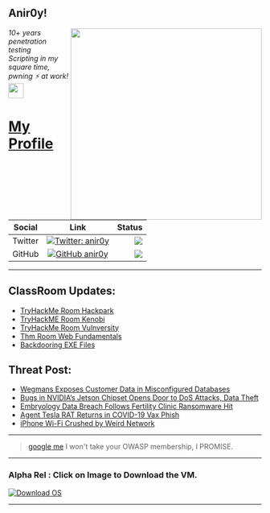<h2>Anir0y!</h2>
<img align='right' src="https://github-readme-stats.vercel.app/api?username=anir0y&show_icons=true&theme=dark" width="380">
<p><em>10+ years penetration testing<br>
  Scripting in my square time, pwning ⚡ at work!<img src="https://media.giphy.com/media/WUlplcMpOCEmTGBtBW/giphy.gif" width="30"> 
</em></p>



# [My Profile](https://anir0y.in/refer=githubreadme)

| Social   |      Link      | Status|
|----------|:-------------:|--:|
| Twitter |  [![Twitter: anir0y](https://img.shields.io/twitter/follow/anir0y?label=Follow%20me&style=plastic)](https://twitter.com/anir0y)| ![](https://img.shields.io/badge/Status-Online-blue)|
| GitHub |    [![GitHub anir0y](https://img.shields.io/github/followers/anir0y?label=Fork%20me&style=plastic)](https://github.com/anir0y)   | ![](https://img.shields.io/badge/Status-Online-blue)|


---

## ClassRoom Updates:

<!-- CLASS:START -->
- [TryHackMe Room Hackpark](https://classroom.anir0y.in/post/thm-room-hackpark/)
- [TryHackME Room Kenobi](https://classroom.anir0y.in/post/thm-room-kenobi/)
- [TryHackMe Room Vulnversity](https://classroom.anir0y.in/post/thm-room-vulnversity/)
- [Thm Room Web Fundamentals](https://classroom.anir0y.in/post/thm-room-webfundamentals/)
- [Backdooring EXE Files](https://classroom.anir0y.in/post/cs-hijackputty-msfvenom/)
<!-- CLASS:END -->

## Threat Post:

<!-- THREAT:START -->
- [Wegmans Exposes Customer Data in Misconfigured Databases](https://threatpost.com/wegmans-exposes-customer-data-misconfigured-databases/167099/)
- [Bugs in NVIDIA’s Jetson Chipset Opens Door to DoS Attacks, Data Theft](https://threatpost.com/nvidia-jetson-chipset-dos-data-theft/167093/)
- [Embryology Data Breach Follows Fertility Clinic Ransomware Hit](https://threatpost.com/embryology-data-breach-fertility-clinic-ransomware/167087/)
- [Agent Tesla RAT Returns in COVID-19 Vax Phish](https://threatpost.com/agent-tesla-covid-vax-phish/167082/)
- [iPhone Wi-Fi Crushed by Weird Network](https://threatpost.com/iphone-wi-fi-weird-network/167075/)
<!-- THREAT:END -->
---


> [google me](https://google.com/search?q=@anir0y) I won't take your OWASP membership, I PROMISE. 

---
### Alpha Rel : Click on Image to Download the VM.
[![Download OS](https://i.imgur.com/4RUjCIA.png)](https://sourceforge.net/projects/classroom-os/files/latest/download)

---

